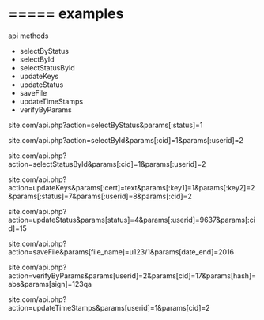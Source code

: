 =====
examples
=====

api methods

 - selectByStatus
 - selectById
 - selectStatusById
 - updateKeys
 - updateStatus
 - saveFile
 - updateTimeStamps
 - verifyByParams

site.com/api.php?action=selectByStatus&params[:status]=1

site.com/api.php?action=selectById&params[:cid]=1&params[:userid]=2

site.com/api.php?action=selectStatusById&params[:cid]=1&params[:userid]=2

site.com/api.php?action=updateKeys&params[:cert]=text&params[:key1]=1&params[:key2]=2&params[:status]=7&params[:userid]=8&params[:cid]=2

site.com/api.php?action=updateStatus&params[status]=4&params[:userid]=9637&params[:cid]=15

site.com/api.php?action=saveFile&params[file_name]=u123/1&params[date_end]=2016

site.com/api.php?action=verifyByParams&params[userid]=2&params[cid]=17&params[hash]=abs&params[sign]=123qa

site.com/api.php?action=updateTimeStamps&params[userid]=1&params[cid]=2